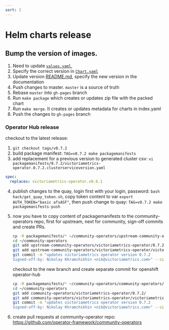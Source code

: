 ```yaml
---
sort: 2
---
```


# Helm charts release

## Bump the version of images.

1. Need to update [`values.yaml`](https://github.com/VictoriaMetrics/helm-charts/blob/master/charts/victoria-metrics-operator/values.yaml), 
2. Specify the correct version in [`Chart.yaml`](https://github.com/VictoriaMetrics/helm-charts/blob/master/charts/victoria-metrics-operator/Chart.yaml)
3. Update version [README.md](https://github.com/VictoriaMetrics/helm-charts/blob/master/charts/victoria-metrics-operator/README.md), specify the new version in the documentation
4. Push changes to master. `master` is a source of truth
5. Rebase `master` into `gh-pages` branch
6. Run `make package` which creates or updates zip file with the packed chart
7. Run `make merge`. It creates or updates metadata for charts in index.yaml
8. Push the changes to `gh-pages` branch


### Operator Hub release

checkout to the latest release:
1) `git checkout tags/v0.7.2`
2) build package manifest: `TAG=v0.7.2 make packagemanifests`
3) add replacement for a previous version to generated cluster csv:
`vi packagemanifests/0.7.2/victoriametrics-operator.0.7.2.clusterserviceversion.yaml`
```yaml
spec:
  replaces: victoriametrics-operator.v0.6.1
```
4) publish changes to the quay, login first with your login, password:
`bash hack/get_quay_token.sh`, copy token content to var `export AUTH_TOKEN="basic afsASF"`, 
   then push change to quay: `TAG=v0.7.2 make packagemanifests-push`
   
5) now you have to copy content of packagemanifests to the community-operators repo,
  first for upstream, next for community, sign-off commits and create PRs.
   ```bash
   cp -R packagemanifests/* ~/community-operators/upstream-community-operators/victoriametrics-operator
   cd ~/community-operators
   git add upstream-community-operators/victoriametrics-operator/0.7.2/
   git add upstream-community-operators/victoriametrics-operator/victoriametrics-operator.package.yaml
   git commit -m "updates victoriametrics operator version 0.7.2
   Signed-off-by: Nikolay Khramchikhin <nik@victoriametrics.com>" --signoff
   ```
   checkout to the new branch and create separate commit for openshift operator-hub
   ```bash
   cp -R packagemanifests/* ~/community-operators/community-operators/victoriametrics-operator
   cd ~/community-operators
   git add community-operators/victoriametrics-operator/0.7.2/
   git add community-operators/victoriametrics-operator/victoriametrics-operator.package.yaml
   git commit -m "updates victoriametrics operator version 0.7.2
   Signed-off-by: Nikolay Khramchikhin <nik@victoriametrics.com>" --signoff
   ```
   
6) create pull requests at community-operator repo:
   https://github.com/operator-framework/community-operators
